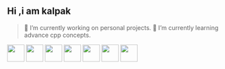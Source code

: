 ## Hi ,i am kalpak

> 🔭 I’m currently working on personal projects.
> 🌱 I’m currently learning advance cpp concepts.
>

<img src="https://cdn.jsdelivr.net/gh/devicons/devicon/icons/cplusplus/cplusplus-original.svg" width="40" height="40"/>   <img src="https://cdn.jsdelivr.net/gh/devicons/devicon/icons/javascript/javascript-original.svg" width="40" height="40"/> <img src="https://cdn.jsdelivr.net/gh/devicons/devicon/icons/typescript/typescript-original.svg" width="40" height="40"/> <img src="https://cdn.jsdelivr.net/gh/devicons/devicon/icons/react/react-original.svg" width="40" height="40"/> <img src="https://cdn.jsdelivr.net/gh/devicons/devicon/icons/nodejs/nodejs-original.svg" width="40" height="40"/> <img src="https://cdn.jsdelivr.net/gh/devicons/devicon/icons/express/express-original.svg" width="40" height="40"/> <img src="https://cdn.jsdelivr.net/gh/devicons/devicon/icons/git/git-original.svg" width="40" height="40"/>

<!--
**kalpak02/kalpak02** is a ✨ _special_ ✨ repository because its `README.md` (this file) appears on your GitHub profile.

Here are some ideas to get you started:

> 🔭 I’m currently working on personal projects
>🌱 I’m currently learning advance cpp concepts.
- 👯 I’m looking to collaborate on ...
- 🤔 I’m looking for help with ...
- 💬 Ask me about ...
- 📫 How to reach me: ...
- 😄 Pronouns: ...
- ⚡ Fun fact: ...
-->
